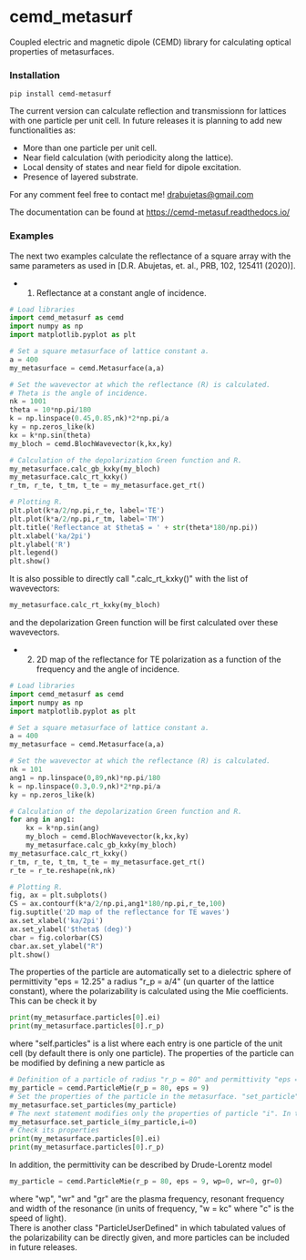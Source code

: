 # cemd_metasurf
Coupled electric and magnetic dipole (CEMD) library for calculating optical properties of metasurfaces.

### Installation
```
pip install cemd-metasurf
```

The current version can calculate reflection and transmissionn for lattices with one particle per unit cell. In future releases it is planning to add new functionalities as:

- More than one particle per unit cell.
- Near field calculation (with periodicity along the lattice).
- Local density of states and near field for dipole excitation.
- Presence of layered substrate.

For any comment feel free to contact me!
drabujetas@gmail.com

The documentation can be found at
https://cemd-metasuf.readthedocs.io/

### Examples
The next two examples calculate the reflectance of a square array with the same parameters as used in [D.R. Abujetas, et. al., PRB, 102, 125411 (2020)].

- 1. Reflectance at a constant angle of incidence.
```Python
# Load libraries
import cemd_metasurf as cemd
import numpy as np
import matplotlib.pyplot as plt

# Set a square metasurface of lattice constant a.
a = 400
my_metasurface = cemd.Metasurface(a,a)

# Set the wavevector at which the reflectance (R) is calculated.
# Theta is the angle of incidence.
nk = 1001
theta = 10*np.pi/180
k = np.linspace(0.45,0.85,nk)*2*np.pi/a
ky = np.zeros_like(k)
kx = k*np.sin(theta) 
my_bloch = cemd.BlochWavevector(k,kx,ky)

# Calculation of the depolarization Green function and R.
my_metasurface.calc_gb_kxky(my_bloch)
my_metasurface.calc_rt_kxky()
r_tm, r_te, t_tm, t_te = my_metasurface.get_rt()

# Plotting R.
plt.plot(k*a/2/np.pi,r_te, label='TE')
plt.plot(k*a/2/np.pi,r_tm, label='TM')
plt.title('Reflectance at $theta$ = ' + str(theta*180/np.pi))
plt.xlabel('ka/2pi')
plt.ylabel('R')
plt.legend()
plt.show()
```
It is also possible to directly call ".calc_rt_kxky()" with the list of wavevectors:
```Python
my_metasurface.calc_rt_kxky(my_bloch)
```
and the depolarization Green function will be first calculated over these wavevectors.

- 2. 2D map of the reflectance for TE polarization as a function of the frequency and the angle of incidence.
```Python
# Load libraries
import cemd_metasurf as cemd
import numpy as np
import matplotlib.pyplot as plt

# Set a square metasurface of lattice constant a.
a = 400
my_metasurface = cemd.Metasurface(a,a)

# Set the wavevector at which the reflectance (R) is calculated.
nk = 101
ang1 = np.linspace(0,89,nk)*np.pi/180
k = np.linspace(0.3,0.9,nk)*2*np.pi/a
ky = np.zeros_like(k)

# Calculation of the depolarization Green function and R.
for ang in ang1:
    kx = k*np.sin(ang) 
    my_bloch = cemd.BlochWavevector(k,kx,ky)
    my_metasurface.calc_gb_kxky(my_bloch)
my_metasurface.calc_rt_kxky()
r_tm, r_te, t_tm, t_te = my_metasurface.get_rt()
r_te = r_te.reshape(nk,nk)

# Plotting R.
fig, ax = plt.subplots()
CS = ax.contourf(k*a/2/np.pi,ang1*180/np.pi,r_te,100)
fig.suptitle('2D map of the reflectance for TE waves')
ax.set_xlabel('ka/2pi')
ax.set_ylabel('$theta$ (deg)')
cbar = fig.colorbar(CS)
cbar.ax.set_ylabel("R")
plt.show()
```

The properties of the particle are automatically set to a dielectric sphere of permittivity "eps = 12.25" a radius "r_p = a/4" (un quarter of the lattice constant), where the polarizability is calculated using the Mie coefficients. This can be check it by
```Python
print(my_metasurface.particles[0].ei)
print(my_metasurface.particles[0].r_p)
```
where "self.particles" is a list where each entry is one particle of the unit cell (by default there is only one particle). The properties of the particle can be modified by defining a new particle as
```Python
# Definition of a particle of radius "r_p = 80" and permittivity "eps = 9"
my_particle = cemd.ParticleMie(r_p = 80, eps = 9)
# Set the properties of the particle in the metasurface. "set_particle" set all particles with the same "my_particle"
my_metasurface.set_particles(my_particle)
# The next statement modifies only the properties of particle "i". In this case, both lines do the same 
my_metasurface.set_particle_i(my_particle,i=0)
# Check its properties 
print(my_metasurface.particles[0].ei)
print(my_metasurface.particles[0].r_p)
```
In addition, the permittivity can be described by Drude-Lorentz model
```Python
my_particle = cemd.ParticleMie(r_p = 80, eps = 9, wp=0, wr=0, gr=0)
```
where "wp", "wr" and "gr" are the plasma frequency, resonant frequency and width of the resonance (in units of frequency, "w = kc" where "c" is the speed of light).  
There is another class "ParticleUserDefined" in which tabulated values of the polarizability can be directly given, and more particles can be included in future releases.
